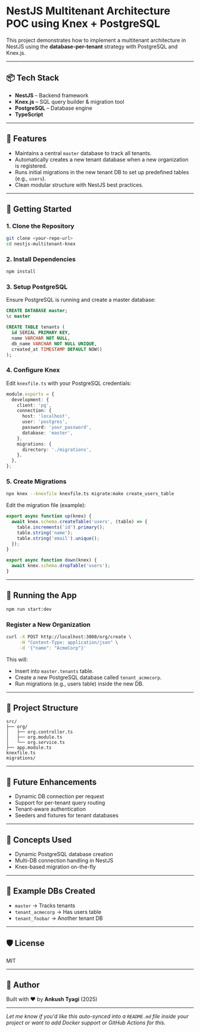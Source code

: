 # NestJS Multitenant Architecture POC using Knex + PostgreSQL

This project demonstrates how to implement a multitenant architecture in NestJS using the **database-per-tenant** strategy with PostgreSQL and Knex.js.

---

## 📦 Tech Stack

- **NestJS** – Backend framework
- **Knex.js** – SQL query builder & migration tool
- **PostgreSQL** – Database engine
- **TypeScript**

---

## 📌 Features

- Maintains a central `master` database to track all tenants.
- Automatically creates a new tenant database when a new organization is registered.
- Runs initial migrations in the new tenant DB to set up predefined tables (e.g., `users`).
- Clean modular structure with NestJS best practices.

---

## 🏁 Getting Started

### 1. Clone the Repository

```bash
git clone <your-repo-url>
cd nestjs-multitenant-knex
```

### 2. Install Dependencies

```bash
npm install
```

### 3. Setup PostgreSQL

Ensure PostgreSQL is running and create a master database:

```sql
CREATE DATABASE master;
\c master

CREATE TABLE tenants (
  id SERIAL PRIMARY KEY,
  name VARCHAR NOT NULL,
  db_name VARCHAR NOT NULL UNIQUE,
  created_at TIMESTAMP DEFAULT NOW()
);
```

### 4. Configure Knex

Edit `knexfile.ts` with your PostgreSQL credentials:

```typescript
module.exports = {
  development: {
    client: 'pg',
    connection: {
      host: 'localhost',
      user: 'postgres',
      password: 'your_password',
      database: 'master',
    },
    migrations: {
      directory: './migrations',
    },
  },
};
```

### 5. Create Migrations

```bash
npx knex --knexfile knexfile.ts migrate:make create_users_table
```

Edit the migration file (example):

```typescript
export async function up(knex) {
  await knex.schema.createTable('users', (table) => {
    table.increments('id').primary();
    table.string('name');
    table.string('email').unique();
  });
}

export async function down(knex) {
  await knex.schema.dropTable('users');
}
```

---

## 🚀 Running the App

```bash
npm run start:dev
```

### Register a New Organization

```bash
curl -X POST http://localhost:3000/org/create \
     -H "Content-Type: application/json" \
     -d '{"name": "AcmeCorp"}'
```

This will:
- Insert into `master.tenants` table.
- Create a new PostgreSQL database called `tenant_acmecorp`.
- Run migrations (e.g., users table) inside the new DB.

---

## 📁 Project Structure

```
src/
├── org/
│   ├── org.controller.ts
│   ├── org.module.ts
│   └── org.service.ts
├── app.module.ts
knexfile.ts
migrations/
```

---

## 📌 Future Enhancements

- Dynamic DB connection per request
- Support for per-tenant query routing
- Tenant-aware authentication
- Seeders and fixtures for tenant databases

---

## 🧠 Concepts Used

- Dynamic PostgreSQL database creation
- Multi-DB connection handling in NestJS
- Knex-based migration on-the-fly

---

## 🧪 Example DBs Created

- `master` → Tracks tenants
- `tenant_acmecorp` → Has users table
- `tenant_foobar` → Another tenant DB

---

## 🛡️ License

MIT

---

## 🤝 Author

Built with ❤️ by **Ankush Tyagi** (2025)

---

*Let me know if you'd like this auto-synced into a `README.md` file inside your project or want to add Docker support or GitHub Actions for this.*